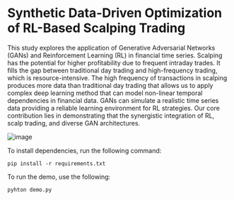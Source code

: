 # Synthetic Data-Driven Optimization of RL-Based Scalping Trading

This study explores the application of Generative Adversarial Networks (GANs) and Reinforcement Learning (RL) in financial time series. Scalping has the potential for higher profitability due to frequent intraday trades. It fills the gap between traditional day trading and high-frequency trading, which is resource-intensive. The high frequency of transactions in scalping produces more data than traditional day trading that allows us to apply complex deep learning method that can model non-linear temporal dependencies in financial data. GANs can simulate a realistic time series data providing a reliable learning environment for RL strategies. Our core contribution lies in demonstrating that the synergistic integration of RL, scalp trading, and diverse GAN architectures.

![image](https://github.com/user-attachments/assets/5d3b38d2-3c21-40be-bc4b-3877d469a003)

To install dependencies, run the following command:

```pip install -r requirements.txt```

To run the demo, use the following:

```pyhton demo.py```
